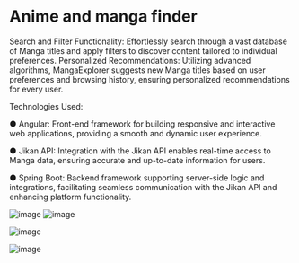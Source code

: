 # Anime and manga finder

Search and Filter Functionality: Effortlessly search through a vast database of Manga titles and apply filters to discover content tailored to individual preferences.
Personalized Recommendations: Utilizing advanced algorithms, MangaExplorer suggests new Manga titles based on user preferences and browsing history, ensuring personalized recommendations for every user.

Technologies Used:

● Angular: Front-end framework for building responsive and interactive web applications, providing a smooth and dynamic user experience.

● Jikan API: Integration with the Jikan API enables real-time access to Manga data, ensuring accurate and up-to-date information for users.

● Spring Boot: Backend framework supporting server-side logic and integrations, facilitating seamless communication with the Jikan API and enhancing platform functionality.

![image](https://github.com/tstojanovic8232/tim27-sbnz2023/assets/103071674/4713190d-bacd-45f0-82e7-8ac3f7899f58)
![image](https://github.com/tstojanovic8232/tim27-sbnz2023/assets/103071674/4955be51-3ed9-425d-a888-64d88060daf5)


![image](https://github.com/tstojanovic8232/tim27-sbnz2023/assets/103071674/d9f9543a-b48c-42f4-8c3a-b6abeb9ca786)


![image](https://github.com/tstojanovic8232/tim27-sbnz2023/assets/103071674/2d3d6ca1-c7d5-4c48-9eab-3567d5b2cc57)



